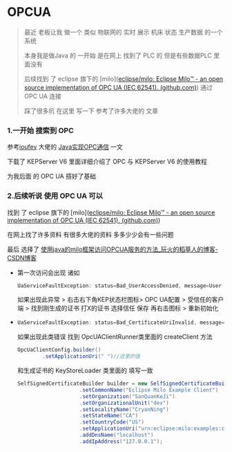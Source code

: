 # OPCUA 

> 最近 老板让我 做一个 类似 物联网的 实时 展示 机床 状态 生产数据 的一个系统
>
> 本身我是做Java 的   一开始  是在网上 找到了  PLC 的 但是有些数据PLC 里面没有
>
> 后续找到 了 eclipse 旗下的 [milo]([eclipse/milo: Eclipse Milo™ - an open source implementation of OPC UA (IEC 62541). (github.com)](https://github.com/eclipse/milo))   通过OPC UA 连接
>
> 踩了很多坑 在这里  写一下  参考了许多大佬的 文章 



### 1.一开始 搜索到 OPC 

参考[ioufev](https://home.cnblogs.com/u/ioufev/) 大佬的   [Java实现OPC通信](https://www.cnblogs.com/ioufev/p/9928971.html) 一文  

下载了 KEPServer V6  里面详细介绍了 OPC  与 KEPServer V6 的使用教程

为我后面 的 OPC UA  搭好了基础

### 2.后续听说 使用 OPC UA 可以

找到 了 eclipse 旗下的 [milo]([eclipse/milo: Eclipse Milo™ - an open source implementation of OPC UA (IEC 62541). (github.com)](https://github.com/eclipse/milo))  

在网上找了许多资料  有很多大佬的资料  多多少少会有一些问题  

最后 选择了 [ 使用java的milo框架访问OPCUA服务的方法_玩火的稻草人的博客-CSDN博客](https://blog.csdn.net/yhj_911/article/details/107710566)   

- 第一次访问会出现 诸如

  ```java
  UaServiceFaultException: status=Bad_UserAccessDenied, message=User does not have permission to perform the requested operation.
  ```

  如果出现此异常   > 右击右下角KEP状态栏图标> OPC UA配置  > 受信任的客户端 > 找到刚生成的证书 打X的证书 选择信任 保存   再右击图标  > 重新初始化

- ```java
  UaServiceFaultException: status=Bad_CertificateUriInvalid, message=The URI specified in the ApplicationDescription does not match the URI in the Certificate.
  ```

  如果出现此类错误 找到  OpcUAClientRunner类里面的 createClient  方法

  ~~~java
  OpcUaClientConfig.builder()
          .setApplicationUri(" ")//这里的值
  ~~~
  
  和生成证书的  KeyStoreLoader 类里面的   填写一致
  ~~~java 
  SelfSignedCertificateBuilder builder = new SelfSignedCertificateBuilder(keyPair)
                      .setCommonName("Eclipse Milo Example Client")
                      .setOrganization("SanQuanKeJi")
                      .setOrganizationalUnit("dev")
                      .setLocalityName("CryanNing")
                      .setStateName("CA")
                      .setCountryCode("US")
                      .setApplicationUri("urn:eclipse:milo:examples:client")//与这里对应
                      .addDnsName("localhost")
                      .addIpAddress("127.0.0.1");       
  
  ~~~

### 

